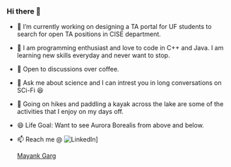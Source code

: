 ### Hi there 👋

- 🔭 I’m currently working on designing a TA portal for UF students to search for open TA positions in CISE department.
- 👯 I am programming enthusiast and love to code in C++ and Java. I am learning new skills everyday and never want to stop.
- 🤔 Open to discussions over coffee.
- 💬 Ask me about science and I can intrest you in long conversations on SCi-Fi 😆
- 🛶 Going on hikes and paddling a kayak across the lake are some of the activities that I enjoy on my days off.
- 😄 Life Goal: Want to see Aurora Borealis from above and below.
- 📫 Reach me @ 
  ![LinkedIn](https://platform.linkedin.com/badges/js/profile.js-000000?style=for-the-badge&logo=GitHub&logoColor=white)]

  <script src="https://platform.linkedin.com/badges/js/profile.js" async defer type="text/javascript"></script>
  <div class="badge-base LI-profile-badge" data-locale="en_US" data-size="medium" data-theme="dark" data-type="VERTICAL" data-vanity="gargm1501" data-version="v1"><a class="badge-base__link LI-simple-link" href="https://www.linkedin.com/in/gargm1501?trk=profile-badge">Mayank Garg</a></div>
              
